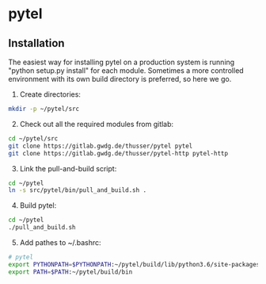 # pytel

## Installation

The easiest way for installing pytel on a production system is running "python setup.py install" for each module. 
Sometimes a more controlled environment with its own build directory is preferred, so here we go.

1. Create directories:
```bash
mkdir -p ~/pytel/src
```

2. Check out all the required modules from gitlab:
```bash
cd ~/pytel/src
git clone https://gitlab.gwdg.de/thusser/pytel pytel
git clone https://gitlab.gwdg.de/thusser/pytel-http pytel-http
```

3. Link the pull-and-build script:
```bash
cd ~/pytel
ln -s src/pytel/bin/pull_and_build.sh .
```

4. Build pytel:
```bash
cd ~/pytel
./pull_and_build.sh
```

5. Add pathes to ~/.bashrc:
```bash
# pytel
export PYTHONPATH=$PYTHONPATH:~/pytel/build/lib/python3.6/site-packages
export PATH=$PATH:~/pytel/build/bin
```
